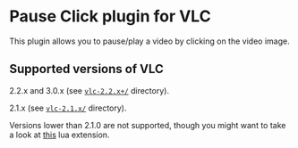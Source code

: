 # Pause Click plugin for VLC
This plugin allows you to pause/play a video by clicking on the video image.

## Supported versions of VLC
2.2.x and 3.0.x (see [`vlc-2.2.x+/`](vlc-2.2.x+/) directory).

2.1.x (see [`vlc-2.1.x/`](vlc-2.1.x/) directory).

Versions lower than 2.1.0 are not supported, though you might want to take a look at [this](https://github.com/3demax/vlc-clickpause) lua extension.
